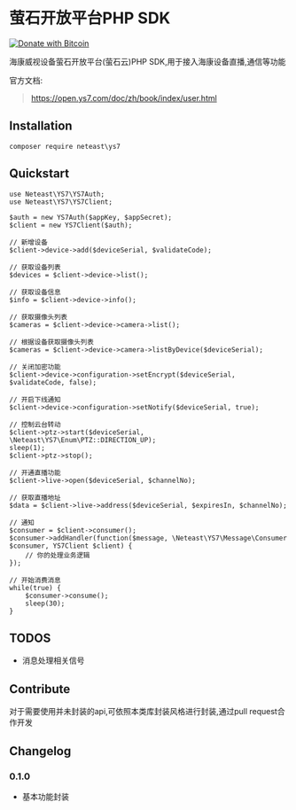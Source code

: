 # 萤石开放平台PHP SDK

[![Donate with Bitcoin](https://en.cryptobadges.io/badge/micro/1BdJG31zinrMFWxRt2utGBU2jdpv8xSgju)](https://en.cryptobadges.io/donate/1BdJG31zinrMFWxRt2utGBU2jdpv8xSgju)

海康威视设备萤石开放平台(萤石云)PHP SDK,用于接入海康设备直播,通信等功能

官方文档:
> https://open.ys7.com/doc/zh/book/index/user.html

## Installation
    composer require neteast\ys7

## Quickstart

    use Neteast\YS7\YS7Auth;
    use Neteast\YS7\YS7Client;

    $auth = new YS7Auth($appKey, $appSecret);
    $client = new YS7Client($auth);

    // 新增设备
    $client->device->add($deviceSerial, $validateCode);

    // 获取设备列表
    $devices = $client->device->list();

    // 获取设备信息
    $info = $client->device->info();

    // 获取摄像头列表
    $cameras = $client->device->camera->list();

    // 根据设备获取摄像头列表
    $cameras = $client->device->camera->listByDevice($deviceSerial);

    // 关闭加密功能
    $client->device->configuration->setEncrypt($deviceSerial, $validateCode, false);

    // 开启下线通知
    $client->device->configuration->setNotify($deviceSerial, true);

    // 控制云台转动
    $client->ptz->start($deviceSerial, \Neteast\YS7\Enum\PTZ::DIRECTION_UP);
    sleep(1);
    $client->ptz->stop();

    // 开通直播功能
    $client->live->open($deviceSerial, $channelNo);

    // 获取直播地址
    $data = $client->live->address($deviceSerial, $expiresIn, $channelNo);

    // 通知
    $consumer = $client->consumer();
    $consumer->addHandler(function($message, \Neteast\YS7\Message\Consumer $consumer, YS7Client $client) {
        // 你的处理业务逻辑
    });

    // 开始消费消息
    while(true) {
        $consumer->consume();
        sleep(30);
    }

## TODOS
* 消息处理相关信号

## Contribute
对于需要使用并未封装的api,可依照本类库封装风格进行封装,通过pull request合作开发

## Changelog
### 0.1.0
* 基本功能封装
